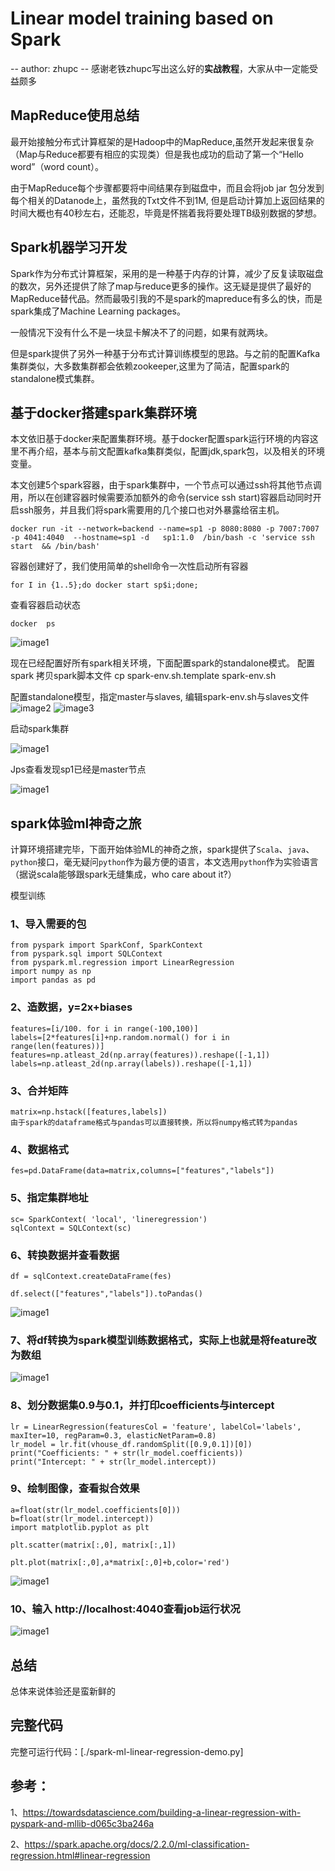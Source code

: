 # Linear model training based on Spark
-- author: zhupc
-- 感谢老铁zhupc写出这么好的**实战教程**，大家从中一定能受益颇多

## MapReduce使用总结
最开始接触分布式计算框架的是Hadoop中的MapReduce,虽然开发起来很复杂（Map与Reduce都要有相应的实现类）但是我也成功的启动了第一个“Hello word”（word count）。

由于MapReduce每个步骤都要将中间结果存到磁盘中，而且会将job jar 包分发到每个相关的Datanode上，虽然我的Txt文件不到1M, 但是启动计算加上返回结果的时间大概也有40秒左右，还能忍，毕竟是怀揣着我将要处理TB级别数据的梦想。

## Spark机器学习开发
Spark作为分布式计算框架，采用的是一种基于内存的计算，减少了反复读取磁盘的数次，另外还提供了除了map与reduce更多的操作。这无疑是提供了最好的MapReduce替代品。然而最吸引我的不是spark的mapreduce有多么的快，而是spark集成了Machine Learning packages。

一般情况下没有什么不是一块显卡解决不了的问题，如果有就两块。

但是spark提供了另外一种基于分布式计算训练模型的思路。与之前的配置Kafka集群类似，大多数集群都会依赖zookeeper,这里为了简洁，配置spark的standalone模式集群。

## 基于docker搭建spark集群环境
本文依旧基于docker来配置集群环境。基于docker配置spark运行环境的内容这里不再介绍，基本与前文配置kafka集群类似，配置jdk,spark包，以及相关的环境变量。

本文创建5个spark容器，由于spark集群中，一个节点可以通过ssh将其他节点调用，所以在创建容器时候需要添加额外的命令(service ssh start)容器启动同时开启ssh服务，并且我们将spark需要用的几个接口也对外暴露给宿主机。

```
docker run -it --network=backend --name=sp1 -p 8080:8080 -p 7007:7007 -p 4041:4040  --hostname=sp1 -d   sp1:1.0  /bin/bash -c 'service ssh start  && /bin/bash'
```
 
容器创建好了，我们使用简单的shell命令一次性启动所有容器

```
for I in {1..5};do docker start sp$i;done;
```
 
查看容器启动状态 
```
docker  ps 
```

![image1](./1.png)

现在已经配置好所有spark相关环境，下面配置spark的standalone模式。
配置spark
拷贝spark脚本文件
cp spark-env.sh.template spark-env.sh 

配置standalone模型，指定master与slaves, 编辑spark-env.sh与slaves文件
![image2](./2.png)
![image3](./3.png)

启动spark集群

![image1](./4.png)
 
Jps查看发现sp1已经是master节点

![image1](./5.png)
 
 ## spark体验ml神奇之旅
 
计算环境搭建完毕，下面开始体验ML的神奇之旅，spark提供了`Scala`、`java`、`python`接口，毫无疑问`python`作为最方便的语言，本文选用`python`作为实验语言（据说scala能够跟spark无缝集成，who care about it?）

模型训练

### 1、导入需要的包
```
from pyspark import SparkConf, SparkContext
from pyspark.sql import SQLContext
from pyspark.ml.regression import LinearRegression
import numpy as np
import pandas as pd
```

### 2、造数据，y=2x+biases
```
features=[i/100. for i in range(-100,100)]
labels=[2*features[i]+np.random.normal() for i in range(len(features))]
features=np.atleast_2d(np.array(features)).reshape([-1,1])
labels=np.atleast_2d(np.array(labels)).reshape([-1,1])
```

### 3、合并矩阵
```
matrix=np.hstack([features,labels])
由于spark的dataframe格式与pandas可以直接转换，所以将numpy格式转为pandas
```

### 4、数据格式
```
fes=pd.DataFrame(data=matrix,columns=["features","labels"])
```

### 5、指定集群地址
```
sc= SparkContext( 'local', 'lineregression')
sqlContext = SQLContext(sc)
```

### 6、转换数据并查看数据
```
df = sqlContext.createDataFrame(fes)

df.select(["features","labels"]).toPandas()
```

![image1](./6.png)

### 7、将df转换为spark模型训练数据格式，实际上也就是将feature改为数组
 
![image1](./7.png)

### 8、划分数据集0.9与0.1，并打印coefficients与intercept
```
lr = LinearRegression(featuresCol = 'feature', labelCol='labels', maxIter=10, regParam=0.3, elasticNetParam=0.8)
lr_model = lr.fit(vhouse_df.randomSplit([0.9,0.1])[0])
print("Coefficients: " + str(lr_model.coefficients))
print("Intercept: " + str(lr_model.intercept))
```

### 9、绘制图像，查看拟合效果
```
a=float(str(lr_model.coefficients[0]))
b=float(str(lr_model.intercept))
import matplotlib.pyplot as plt

plt.scatter(matrix[:,0], matrix[:,1])

plt.plot(matrix[:,0],a*matrix[:,0]+b,color='red')
```

![image1](./8.png)

### 10、输入 http://localhost:4040查看job运行状况

![image1](./9.png)
 
## 总结
总体来说体验还是蛮新鲜的

## 完整代码

完整可运行代码：[./spark-ml-linear-regression-demo.py]

## 参考：

1、https://towardsdatascience.com/building-a-linear-regression-with-pyspark-and-mllib-d065c3ba246a

2、https://spark.apache.org/docs/2.2.0/ml-classification-regression.html#linear-regression


